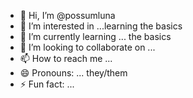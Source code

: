 - 👋 Hi, I’m @possumluna
- 👀 I’m interested in ...learning the basics 
- 🌱 I’m currently learning ... the basics
- 💞️ I’m looking to collaborate on ...
- 📫 How to reach me ...
- 😄 Pronouns: ... they/them
- ⚡ Fun fact: ...

<!---
possumluna/possumluna is a ✨ special ✨ repository because its `README.md` (this file) appears on your GitHub profile.
You can click the Preview link to take a look at your changes.
--->
